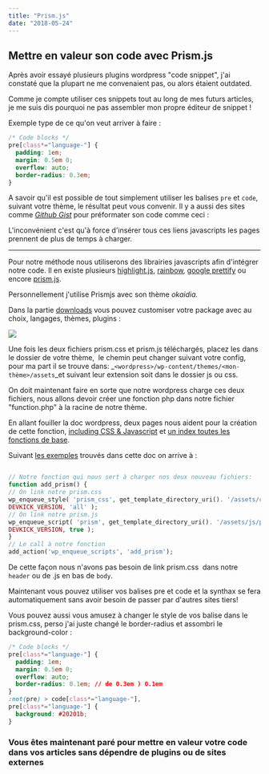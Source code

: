 ```yaml
---
title: "Prism.js"
date: "2018-05-24"
---
```


## Mettre en valeur son code avec Prism.js

Après avoir essayé plusieurs plugins wordpress "code snippet", j'ai constaté que la plupart ne me convenaient pas, ou alors étaient outdated.

Comme je compte utiliser ces snippets tout au long de mes futurs articles, je me suis dis pourquoi ne pas assembler mon propre éditeur de snippet !

Exemple type de ce qu'on veut arriver à faire :

```css
/* Code blocks */
pre[class*="language-"] {
  padding: 1em;
  margin: 0.5em 0;
  overflow: auto;
  border-radius: 0.3em;
}
```

A savoir qu'il est possible de tout simplement utiliser les balises `pre` et `code`, suivant votre thème, le résultat peut vous convenir. Il y a aussi des sites comme _[Github Gist](https://gist.github.com/)_ pour préformater son code comme ceci :

<script src="https://gist.github.com/kev-landry/8417101bc1650e4c2290590fc84b1aed.js"></script>

L'inconvénient c'est qu'à force d'insérer tous ces liens javascripts les pages prennent de plus de temps à charger.

---

Pour notre méthode nous utiliserons des librairies javascripts afin d'intégrer notre code. Il en existe plusieurs [highlight.js](https://highlightjs.org/), [rainbow](https://craig.is/making/rainbows), [google prettify](https://github.com/google/code-prettify) ou encore [prism.js](http://prismjs.com/).

Personnellement j'utilise Prismjs avec son thème _okaidia._

Dans la partie [downloads](http://prismjs.com/download.html) vous pouvez customiser votre package avec au choix, langages, thèmes, plugins :

![](http://kevinlandry.io/wp-content/uploads/2018/06/Prism_Download_Page.png)

Une fois les deux fichiers prism.css et prism.js téléchargés, placez les dans le dossier de votre thème,  le chemin peut changer suivant votre config, pour ma part il se trouve dans: \_`<wordpress>/wp-content/themes/<mon-thème>/assets`\_et suivant leur extension soit dans le dossier js ou css.

On doit maintenant faire en sorte que notre wordpress charge ces deux fichiers, nous allons devoir créer une fonction php dans notre fichier "function.php" à la racine de notre thème.

En allant fouiller la doc wordpress, deux pages nous aident pour la création de cette fonction, [including CSS & Javascript](https://developer.wordpress.org/themes/basics/including-css-javascript/) et [un index toutes les fonctions de base](https://codex.wordpress.org/Function_Reference).

Suivant [les exemples](https://developer.wordpress.org/themes/basics/including-css-javascript/#combining-enqueue-functions) trouvés dans cette doc on arrive à :

```php

// Notre fonction qui nous sert à charger nos deux nouveau fichiers:
function add_prism() {
// On link notre prism.css
wp_enqueue_style( 'prism_css', get_template_directory_uri(). '/assets/css/prism.css', array(),
DEVKICK_VERSION, 'all' );
// On link notre prism.js
wp_enqueue_script( 'prism', get_template_directory_uri(). '/assets/js/prism.js', array(),
DEVKICK_VERSION, true );
}
// Le call à notre fonction
add_action('wp_enqueue_scripts', 'add_prism');

```

De cette façon nous n'avons pas besoin de link prism.css  dans notre `header` ou de .js en bas de `body`.

Maintenant vous pouvez utiliser vos balises pre et code et la synthax se fera automatiquement sans avoir besoin de passer par d'autres sites tiers!

Vous pouvez aussi vous amusez à changer le style de vos balise dans le prism.css, perso j'ai juste changé le border-radius et assombri le background-color :

```css
/* Code blocks */
pre[class*="language-"] {
  padding: 1em;
  margin: 0.5em 0;
  overflow: auto;
  border-radius: 0.1em; // de 0.3em ) 0.1em
}
:not(pre) > code[class*="language-"],
pre[class*="language-"] {
  background: #20201b;
}
```

### Vous êtes maintenant paré pour mettre en valeur votre code dans vos articles sans dépendre de plugins ou de sites externes

